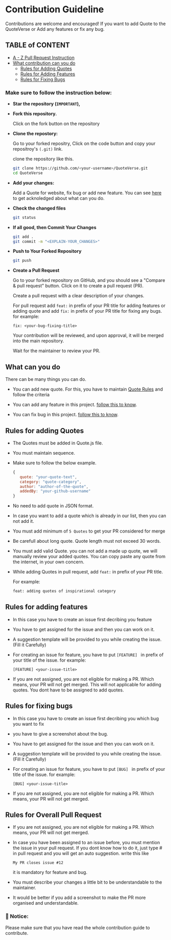 # Contribution Guideline

Contributions are welcome and encouraged! If you want to add Quote to the QuoteVerse or Add any features or fix any bug.
## TABLE of CONTENT
- [A - Z Pull Request Instruction](#make-sure-to-follow-the-instruction-below)
- [What contribution can you do](#what-can-you-do)
    - [Rules for Adding Quotes](#rules-for-adding-quotes)
    - [Rules for Adding Features](#rules-for-adding-features)
    - [Rules for Fixing Bugs](#rules-for-fixing-bugs)



### Make sure to follow the instruction below:

- **Star the repository (`IMPORTANT`),**
- **Fork this repository.**

  Click on the fork button on the repository
- **Clone the repostory:**

  Go to your forked repositry, Click on the code button and copy your repositroy's `(.git)` link.

  clone the repository like this.


   ```sh
   git clone https://github.com/<your-username>/QuoteVerse.git
   cd QuoteVerse
   ```

- **Add your changes:**

  Add a Quote for website, fix bug or add new feature. You can see [here](#what-can-you-do) to get acknoledged about what can you do.

- **Check the changed files**

  ```sh
  git status
  ```

- **If all good, then Commit Your Changes**

  ```sh
  git add .
  git commit -m "<EXPLAIN-YOUR_CHANGES>"
  ```

- **Push to Your Forked Repository**

  ```sh
  git push
  ```

- **Create a Pull Request**

  Go to your forked repository on GitHub, and you should see a "Compare & pull request" button. Click on it to create a pull request (PR).

  Create a pull request with a clear description of your changes.

  For pull request add `feat:` in prefix of your PR title for adding features or adding quote and add `fix:` in prefix of your PR title for fixing any bugs. for example:

  ```
  fix: <your-bug-fixing-title>
  ```

  Your contribution will be reviewed, and upon approval, it will be merged into the main repository.

  Wait for the maintainer to review your PR.

## What can you do

There can be many things you can do.

- You can add new quote. For this, you have to maintain [Quote Rules](#rules-for-adding-quotes) and follow the criteria

- You can add any feature in this project. [follow this to know](#rules-for-adding-features).

- You can fix bug in this project. [follow this to know](#rules-for-fixing-bugs).

## Rules for adding Quotes

- The Quotes must be added in Quote.js file.
- You must maintain sequence.
- Make sure to follow the below example.
   ```javascript
   {
      quote: "your-quote-text",
      category: "quote-category",
      author: "author-of-the-quote",
      addedBy: "your-github-username"
   }
   ```
- No need to add quote in JSON format.
- In case you want to add a quote which is already in our list, then you can not add it.
- You must add minimum of `5 Quotes` to get your PR considered for merge
- Be carefull about long quote. Quote length must not exceed 30 words.
- You must add valid Quote. you can not add a made up quote, we will manually review your added quotes. You can copy paste any quote from the internet, in your own concern.
- While adding Quotes in pull request, add `feat:` in prefix of your PR title. 
   
   For example:
   ```sh
   feat: adding quotes of inspirational category
   ```

## Rules for adding features

- In this case you have to create an issue first decribing you feature
- You have to get assigned for the issue and then you can work on it.
- A suggestion template will be provided to you while creating the issue. (Fill it Carefully)
- For creating an issue for feature, you have to put `[FEATURE] ` in prefix of your title of the issue. for example:

  ```
  [FEATURE] <your-issue-title>
  ```

- If you are not assigned, you are not eligible for making a PR. Which means, your PR will not get merged. This will not applicable for adding quotes. You dont have to be assigned to add quotes.

## Rules for fixing bugs

- In this case you have to create an issue first decribing you which bug you want to fix
- you have to give a screenshot about the bug.
- You have to get assigned for the issue and then you can work on it.
- A suggestion template will be provided to you while creating the issue. (Fill it Carefully)
- For creating an issue for feature, you have to put `[BUG] ` in prefix of your title of the issue. for example:

  ```
  [BUG] <your-issue-title>
  ```

- If you are not assigned, you are not eligible for making a PR. Which means, your PR will not get merged.

## Rules for Overall Pull Request


- If you are not assigned, you are not eligible for making a PR. Which means, your PR will not get merged.

- In case you have been assigned to an issue before, you must mention the issue in your pull request. If you dont know how to do it, just type # in pull request and you will get an auto suggestion. write this like
  ```
  My PR closes issue #12
  ```
  it is mandatory for feature and bug.

- You must describe your changes a little bit to be understandable to the maintainer.

- It would be better if you add a screenshot to make the PR more organised and understandable.


### 🔴 Notice:

Please make sure that you have read the whole contribution guide to contribute.
